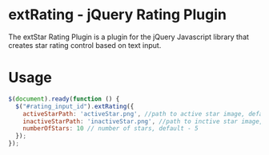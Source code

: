 # extRating - jQuery Rating Plugin
The extStar Rating Plugin is a plugin for the jQuery Javascript library that creates star rating control based on text input.

# Usage
```javascript
$(document).ready(function () {
  $("#rating_input_id").extRating({
    activeStarPath: 'activeStar.png', //path to active star image, default - '/assets/extRating/activeStar.png'
    inactiveStarPath: 'inactiveStar.png', //path to inctive star image, default - '/assets/extRating/inactiveStar.png'
    numberOfStars: 10 // number of stars, default - 5
  });
});
```
